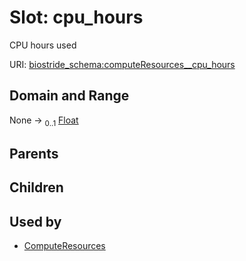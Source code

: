 
# Slot: cpu_hours

CPU hours used

URI: [biostride_schema:computeResources__cpu_hours](https://w3id.org/biostride/schema/computeResources__cpu_hours)


## Domain and Range

None &#8594;  <sub>0..1</sub> [Float](types/Float.md)

## Parents


## Children


## Used by

 * [ComputeResources](ComputeResources.md)
